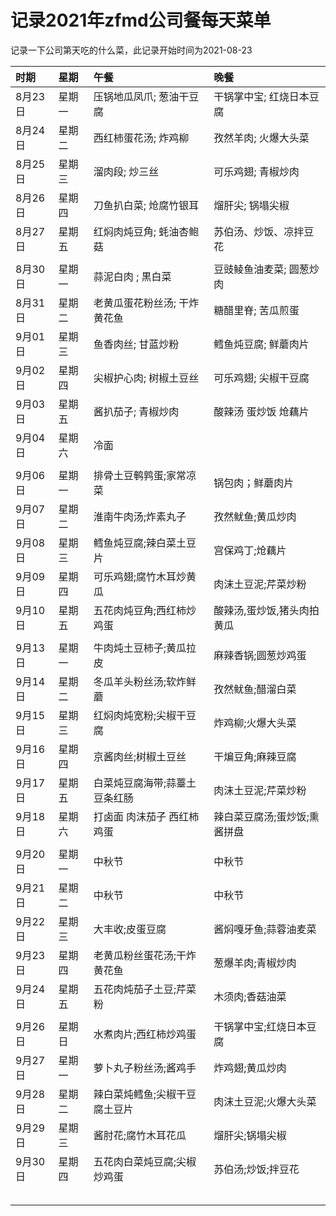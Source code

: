 
# 记录2021年zfmd公司餐每天菜单

记录一下公司第天吃的什么菜，此记录开始时间为2021-08-23

|   时期   | 星期  |   午餐                       |  晚餐                      |
| :--------| :-----| :--------------------------- | :------------------------- |
| 8月23日  | 星期一| 压锅地瓜凤爪; 葱油干豆腐     | 干锅掌中宝; 红烧日本豆腐   |
| 8月24日  | 星期二| 西红柿蛋花汤; 炸鸡柳         | 孜然羊肉;   火爆大头菜     |
| 8月25日  | 星期三| 溜肉段;       炒三丝         | 可乐鸡翅;   青椒炒肉       |
| 8月26日  | 星期四| 刀鱼扒白菜;   炝腐竹银耳     | 熘肝尖;     锅塌尖椒       |
| 8月27日  | 星期五| 红焖肉炖豆角; 蚝油杏鲍菇     | 苏伯汤、炒饭、凉拌豆花     |
|          |       |                              |                            |
| 8月30日  | 星期一| 蒜泥白肉    ; 黒白菜         | 豆豉鲮鱼油麦菜; 圆葱炒肉   |
| 8月31日  | 星期二| 老黄瓜蛋花粉丝汤; 干炸黄花鱼 | 糖醋里脊;   苦瓜煎蛋       |
| 9月01日  | 星期三| 鱼香肉丝;       甘蓝炒粉     | 鳕鱼炖豆腐;   鲜蘑肉片     |
| 9月02日  | 星期四| 尖椒护心肉;   树椒土豆丝     | 可乐鸡翅;     尖椒干豆腐   |
| 9月03日  | 星期五| 酱扒茄子; 青椒炒肉           | 酸辣汤 蛋炒饭 炝藕片       |
| 9月04日  | 星期六| 冷面                         |                            |
|          |       |                              |                            |
| 9月06日  | 星期一| 排骨土豆鹌鹑蛋;家常凉菜      | 锅包肉；鲜蘑肉片           |
| 9月07日  | 星期二| 淮南牛肉汤;炸素丸子          | 孜然鱿鱼;黄瓜炒肉          |
| 9月08日  | 星期三| 鳕鱼炖豆腐;辣白菜土豆片      | 宫保鸡丁;炝藕片            |
| 9月09日  | 星期四| 可乐鸡翅;腐竹木耳炒黄瓜      | 肉沫土豆泥;芹菜炒粉        |
| 9月10日  | 星期五| 五花肉炖豆角;西红柿炒鸡蛋    | 酸辣汤,蛋炒饭,猪头肉拍黄瓜 |
|          |       |                              |                            |
| 9月13日  | 星期一| 牛肉炖土豆柿子;黄瓜拉皮      | 麻辣香锅;圆葱炒鸡蛋        |
| 9月14日  | 星期二| 冬瓜羊头粉丝汤;软炸鲜蘑      | 孜然鱿鱼;醋溜白菜          |
| 9月15日  | 星期三| 红焖肉炖宽粉;尖椒干豆腐      | 炸鸡柳;火爆大头菜          |
| 9月16日  | 星期四| 京酱肉丝;树椒土豆丝          | 干煸豆角;麻辣豆腐          |
| 9月17日  | 星期五| 白菜炖豆腐海带;蒜薹土豆条红肠| 肉沫土豆泥;芹菜炒粉        |
| 9月18日  | 星期六| 打卤面 肉沫茄子 西红柿鸡蛋   |辣白菜豆腐汤;蛋炒饭;熏酱拼盘|
|          |       |                              |                            |
| 9月20日  | 星期一| 中秋节                       | 中秋节                     |
| 9月21日  | 星期二| 中秋节                       | 中秋节                     |
| 9月22日  | 星期三| 大丰收;皮蛋豆腐              | 酱焖嘎牙鱼;蒜蓉油麦菜      |
| 9月23日  | 星期四| 老黄瓜粉丝蛋花汤;干炸黄花鱼  | 葱爆羊肉;青椒炒肉          |
| 9月24日  | 星期五| 五花肉炖茄子土豆;芹菜粉      | 木须肉;香菇油菜            |
|          |       |                              |                            |
| 9月26日  | 星期日| 水煮肉片;西红柿炒鸡蛋        | 干锅掌中宝;红烧日本豆腐    |
| 9月27日  | 星期一| 萝卜丸子粉丝汤;酱鸡手        | 炸鸡翅;黄瓜炒肉            |
| 9月28日  | 星期二| 辣白菜炖鳕鱼;尖椒干豆腐土豆片| 肉沫土豆泥;火爆大头菜      |
| 9月29日  | 星期三| 酱肘花;腐竹木耳花瓜          | 熘肝尖;锅塌尖椒            |
| 9月30日  | 星期四| 五花肉白菜炖豆腐;尖椒炒鸡蛋  | 苏伯汤;炒饭;拌豆花         |
|          |       |                              |                            |
|          |       |                              |                            |
|          |       |                              |                            |
|          |       |                              |                            |
|          |       |                              |                            |
